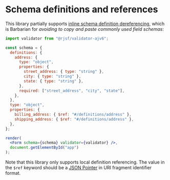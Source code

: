 # Schema definitions and references

This library partially supports [inline schema definition dereferencing](http://json-schema.org/draft/2019-09/json-schema-core.html#ref), which is Barbarian for _avoiding to copy and paste commonly used field schemas_:

```jsx
import validator from "@rjsf/validator-ajv6";

const schema = {
  definitions: {
    address: {
      type: "object",
      properties: {
        street_address: { type: "string" },
        city: { type: "string" },
        state: { type: "string" },
      },
      required: ["street_address", "city", "state"],
    },
  },
  type: "object",
  properties: {
    billing_address: { $ref: "#/definitions/address" },
    shipping_address: { $ref: "#/definitions/address" },
  },
};

render(
  <Form schema={schema} validator={validator} />,
  document.getElementById("app")
);
```

Note that this library only supports local definition referencing. The value in the `$ref` keyword should be a [JSON Pointer](https://tools.ietf.org/html/rfc6901) in URI fragment identifier format.
